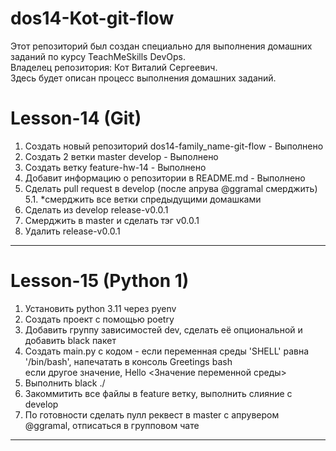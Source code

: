 # dos14-Kot-git-flow

Этот репозиторий был создан специально для выполнения домашних заданий по курсу TeachMeSkills DevOps.  
Владелец репозитория: Кот Виталий Сергеевич.  
Здесь будет описан процесс выполнения домашних заданий.  

# Lesson-14 (Git)  
1. Создать новый репозиторий dos14-family_name-git-flow - Выполнено  
2. Создать 2 ветки master develop - Выполнено  
3. Cоздать ветку feature-hw-14 - Выполнено  
4. Добавит информацию о репозитории в README.md - Выполнено  
5. Сделать pull request в develop (после апрува @ggramal смерджить)  
5.1. *cмерджить все ветки спредыдущими домашками  
6. Сделать из develop release-v0.0.1  
7. Cмерджить в master и сделать тэг v0.0.1  
8. Удалить release-v0.0.1  
---

# Lesson-15 (Python 1)  
1. Установить python 3.11 через pyenv  
2. Создать проект с помощью poetry  
3. Добавить группу зависимостей dev, сделать её опциональной и добавить black пакет  
4. Создать main.py с кодом - если переменная среды 'SHELL' равна '/bin/bash', напечатать в консоль Greetings bash  
если другое значение, Hello <Значение переменной среды>  
5. Выполнить black ./  
6. Закоммитить все файлы в feature ветку, выполнить слияние с develop  
7. По готовности сделать пулл реквест в master с апрувером @ggramal, отписаться в групповом чате  
---

